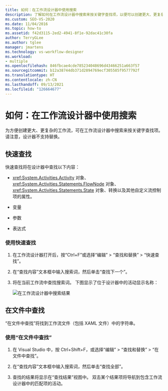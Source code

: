 ```yaml
---
title: 如何：在工作流设计器中使用搜索
description: 了解如何在工作流设计器中搜索来按关键字查找项，以便可以创建更大、更复杂的工作流。
ms.custom: SEO-VS-2020
ms.date: 11/04/2016
ms.topic: how-to
ms.assetid: f42d3115-2ed2-4941-8f1e-92dac41c30fa
author: TerryGLee
ms.author: tglee
manager: jmartens
ms.technology: vs-workflow-designer
ms.workload:
- multiple
ms.openlocfilehash: 846fbcae4cde785234048696d43466251a663f57
ms.sourcegitcommit: b12a38744db371d2894769ecf305585f9577792f
ms.translationtype: HT
ms.contentlocale: zh-CN
ms.lasthandoff: 09/13/2021
ms.locfileid: "126664677"
---
```

# <a name="how-to-use-search-in-the-workflow-designer"></a>如何：在工作流设计器中使用搜索

为方便创建更大、更复杂的工作流，可在工作流设计器中搜索来按关键字查找项。 请注意，设计器不支持替换。

## <a name="quick-find"></a>快速查找

快速查找将在设计器中查找以下内容：

- <xref:System.Activities.Activity> 对象、<xref:System.Activities.Statements.FlowNode> 对象、<xref:System.Activities.Statements.State> 对象、转换以及其他自定义流控制项的属性。

- 变量

- 参数

- 表达式

### <a name="use-quick-find"></a>使用快速查找

1. 在工作流设计器打开后，按“Ctrl+F”或选择“编辑” > “查找和替换” > “快速查找”。

2. 在“查找内容”文本框中输入搜索词，然后单击“查找下一个”。

3. 将在当前工作流中查找搜索词。 下图显示了位于设计器中的活动显示名称：

   ![在工作流设计器中搜索结果](../workflow-designer/media/designersearch.png)

## <a name="find-in-files"></a>在文件中查找

“在文件中查找”将找到工作流文件（包括 XAML 文件）中的字符串。

### <a name="use-find-in-files"></a>使用“在文件中查找”

1. 在 Visual Studio 中，按 Ctrl+Shift+F，或选择“编辑” > “查找和替换” > “在文件中查找”。

2. 在“查找内容”文本框中输入搜索词，然后单击“查找全部”。

3. 查找的结果将显示在“查找结果”视图中。 双击某个结果项将导航到包含工作流设计器中的匹配项的活动。